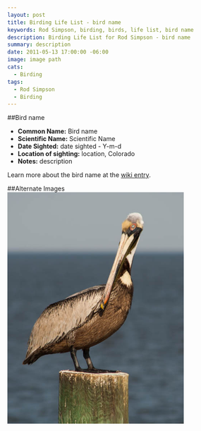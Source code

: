 ```yaml
---
layout: post
title: Birding Life List - bird name
keywords: Rod Simpson, birding, birds, life list, bird name
description: Birding Life List for Rod Simpson - bird name
summary: description
date: 2011-05-13 17:00:00 -06:00
image: image path
cats:
  - Birding
tags:
  - Rod Simpson
  - Birding
---
```


##Bird name
* **Common Name:** Bird name
* **Scientific Name:** Scientific Name
* **Date Sighted:** date sighted - Y-m-d
* **Location of sighting:** location, Colorado
* **Notes:** description



Learn more about the bird name at the [wiki entry](http://en.wikipedia.org/wiki/House_Finch).

##Alternate Images
<a href="/images/birding/brown_pelican_2.jpg">
<img src="/images/birding/brown_pelican_2.jpg" style="width: 400px">
</a>